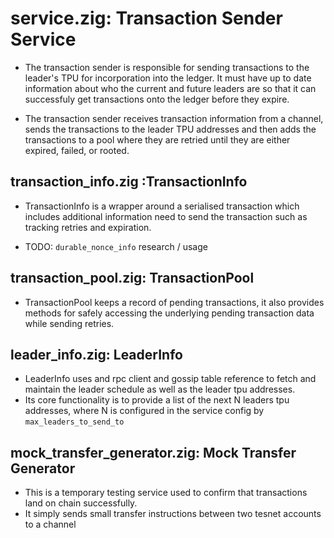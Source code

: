 # service.zig: Transaction Sender Service

- The transaction sender is responsible for sending transactions to the leader's TPU for incorporation into the ledger. It must have up to date information about who the current and future leaders are so that it can successfuly get transactions onto the ledger before they expire. 

- The transaction sender receives transaction information from a channel, sends the transactions to the leader TPU addresses and then adds the transactions to a pool where they are retried until they are either expired, failed, or rooted. 

## transaction_info.zig :TransactionInfo
- TransactionInfo is a wrapper around a serialised transaction which includes additional information need to send the transaction such as tracking retries and expiration.

- TODO: `durable_nonce_info` research / usage

## transaction_pool.zig: TransactionPool
- TransactionPool keeps a record of pending transactions, it also provides methods for safely accessing the underlying pending transaction data while sending retries.

## leader_info.zig: LeaderInfo
- LeaderInfo uses and rpc client and gossip table reference to fetch and maintain the leader schedule as well as the leader tpu addresses.
- Its core functionality is to provide a list of the next N leaders tpu addresses, where N is configured in the service config by `max_leaders_to_send_to`

## mock_transfer_generator.zig: Mock Transfer Generator 
- This is a temporary testing service used to confirm that transactions land on chain successfully.
- It simply sends small transfer instructions between two tesnet accounts to a channel
